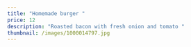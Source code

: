 ```yaml
---
title: "Homemade burger "
price: 12
description: "Roasted bacon with fresh onion and tomato "
thumbnail: /images/1000014797.jpg
---
```

